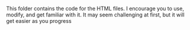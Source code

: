 This folder contains the code for the HTML files. I encourage you to use, modify, and get familiar with it. It may seem challenging at first, but it will get easier as you progress
